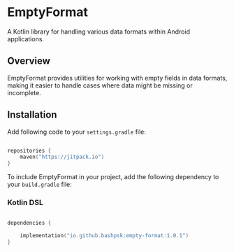 # EmptyFormat

A Kotlin library for handling various data formats within Android applications.

## Overview

EmptyFormat provides utilities for working with empty fields in data formats, making it easier to handle cases where data might be missing or incomplete.

## Installation

Add following code to your `settings.gradle` file:

```kotlin

repositories {
    maven("https://jitpack.io")
}
```

To include EmptyFormat in your project, add the following dependency to your `build.gradle` file:

### Kotlin DSL

```kotlin

dependencies {

    implementation("io.github.bashpsk:empty-format:1.0.1")
}
```
